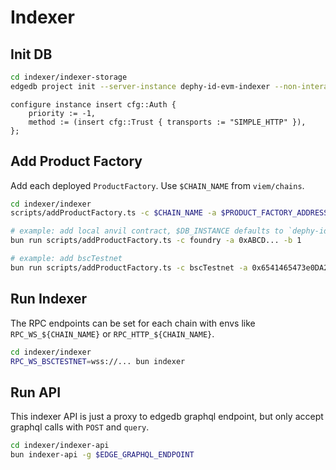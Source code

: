 # Indexer

## Init DB

```sh
cd indexer/indexer-storage
edgedb project init --server-instance dephy-id-evm-indexer --non-interactive
```

```edgeql
configure instance insert cfg::Auth {
    priority := -1,
    method := (insert cfg::Trust { transports := "SIMPLE_HTTP" }),
};
```


## Add Product Factory

Add each deployed `ProductFactory`. Use `$CHAIN_NAME` from `viem/chains`.

```sh
cd indexer/indexer
scripts/addProductFactory.ts -c $CHAIN_NAME -a $PRODUCT_FACTORY_ADDRESS -b $START_BLOCK_NUMBER -d $DB_INSTANCE

# example: add local anvil contract, $DB_INSTANCE defaults to `dephy-id-evm-indexer`
bun run scripts/addProductFactory.ts -c foundry -a 0xABCD... -b 1

# example: add bscTestnet
bun run scripts/addProductFactory.ts -c bscTestnet -a 0x6541465473e0DA2B2325e23CC0B3f92fF07b28D5 -b 42504706 -d dephy-id-evm-indexer
```

## Run Indexer

The RPC endpoints can be set for each chain with envs like `RPC_WS_${CHAIN_NAME}` or `RPC_HTTP_${CHAIN_NAME}`.

```sh
cd indexer/indexer
RPC_WS_BSCTESTNET=wss://... bun indexer
```

## Run API

This indexer API is just a proxy to edgedb graphql endpoint, but only accept graphql calls with `POST` and `query`.

```sh
cd indexer/indexer-api
bun indexer-api -g $EDGE_GRAPHQL_ENDPOINT
```

